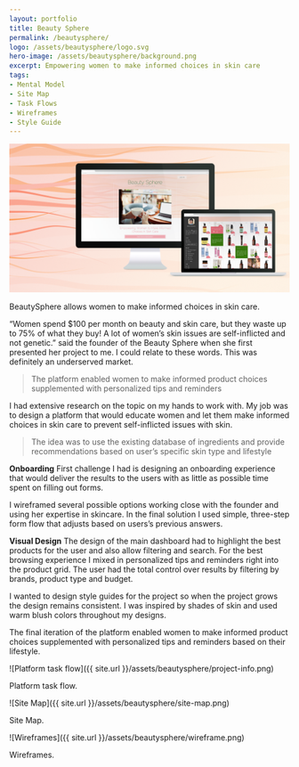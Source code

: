 ```yaml
---
layout: portfolio
title: Beauty Sphere
permalink: /beautysphere/
logo: /assets/beautysphere/logo.svg
hero-image: /assets/beautysphere/background.png
excerpt: Empowering women to make informed choices in skin care
tags:
- Mental Model
- Site Map
- Task Flows
- Wireframes
- Style Guide
---
```


![BeautySphere allows women to make informed choices in skin care](/assets/beautysphere/display-and-macbook.png)
<p class="text__caption">BeautySphere allows women to make informed choices in skin care.</p>

“Women spend $100 per month on beauty and skin care, but they waste up to 75% of what they buy! A lot of women’s skin issues are self-inflicted and not genetic.” said the founder of the Beauty Sphere when she first presented her project to me. I could relate to these words. This was definitely an underserved market.

>The platform enabled women to make informed product choices supplemented with personalized tips and reminders

I had extensive research on the topic on my hands to work with. My job was to design a platform that would educate women and let them make informed choices in skin care to prevent self-inflicted issues with skin.

>The idea was to use the existing database of ingredients and provide recommendations based on user’s specific skin type and lifestyle

<strong>Onboarding</strong> First challenge I had is designing an onboarding experience that would deliver the results to the users with as little as possible time spent on filling out forms.

I wireframed several possible options working close with the founder and using her expertise in skincare. In the final solution I used simple, three-step form flow that adjusts based on users’s previous answers.

<strong>Visual Design</strong> The design of the main dashboard had to highlight the best products for the user and also allow filtering and search. For the best browsing experience I mixed in personalized tips and reminders right into the product grid. The user had the total control over results by filtering by brands, product type and budget.

I wanted to design style guides for the project so when the project grows the design remains consistent. I was inspired by shades of skin and used warm blush colors throughout my designs.

The final iteration of the platform enabled women to make informed product choices supplemented with personalized tips and reminders based on their lifestyle.


![Platform task flow]({{ site.url }}/assets/beautysphere/project-info.png)
<p class="text__caption">Platform task flow.</p>
![Site Map]({{ site.url }}/assets/beautysphere/site-map.png)
<p class="text__caption">Site Map.</p>
![Wireframes]({{ site.url }}/assets/beautysphere/wireframe.png)
<p class="text__caption">Wireframes.</p>